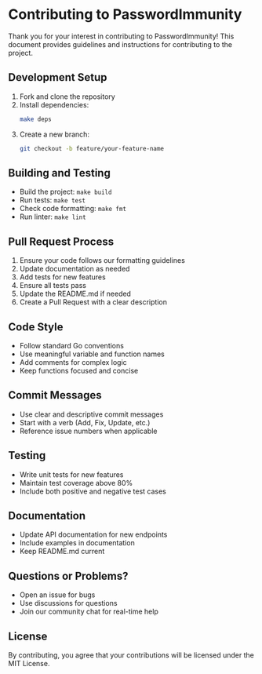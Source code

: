 # Contributing to PasswordImmunity

Thank you for your interest in contributing to PasswordImmunity! This document provides guidelines and instructions for contributing to the project.

## Development Setup

1. Fork and clone the repository
2. Install dependencies:
   ```bash
   make deps
   ```
3. Create a new branch:
   ```bash
   git checkout -b feature/your-feature-name
   ```

## Building and Testing

- Build the project: `make build`
- Run tests: `make test`
- Check code formatting: `make fmt`
- Run linter: `make lint`

## Pull Request Process

1. Ensure your code follows our formatting guidelines
2. Update documentation as needed
3. Add tests for new features
4. Ensure all tests pass
5. Update the README.md if needed
6. Create a Pull Request with a clear description

## Code Style

- Follow standard Go conventions
- Use meaningful variable and function names
- Add comments for complex logic
- Keep functions focused and concise

## Commit Messages

- Use clear and descriptive commit messages
- Start with a verb (Add, Fix, Update, etc.)
- Reference issue numbers when applicable

## Testing

- Write unit tests for new features
- Maintain test coverage above 80%
- Include both positive and negative test cases

## Documentation

- Update API documentation for new endpoints
- Include examples in documentation
- Keep README.md current

## Questions or Problems?

- Open an issue for bugs
- Use discussions for questions
- Join our community chat for real-time help

## License

By contributing, you agree that your contributions will be licensed under the MIT License.
